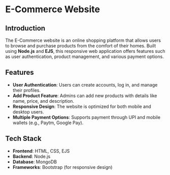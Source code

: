 # E-Commerce Website

## Introduction
The E-Commerce website is an online shopping platform that allows users to browse and purchase products from the comfort of their homes. Built using **Node.js** and **EJS**, this responsive web application offers features such as user authentication, product management, and various payment options.

## Features
- **User Authentication**: Users can create accounts, log in, and manage their profiles.
- **Add Product Feature**: Admins can add new products with details like name, price, and description.
- **Responsive Design**: The website is optimized for both mobile and desktop users.
- **Multiple Payment Options**: Supports payment through UPI and mobile wallets (e.g., Paytm, Google Pay).

## Tech Stack
- **Frontend**: HTML, CSS, EJS
- **Backend**: Node.js
- **Database**: MongoDB
- **Frameworks**: Bootstrap (for responsive design)


